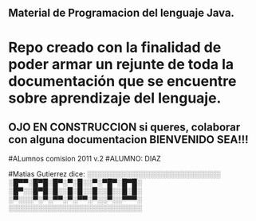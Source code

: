 ## Material de Programacion del lenguaje Java.

# Repo creado con la finalidad de poder armar un rejunte de toda la documentación que se encuentre  sobre aprendizaje  del  lenguaje.



## OJO EN CONSTRUCCION  si queres, colaborar con alguna documentacion BIENVENIDO SEA!!!
#ALumnos comision 2011 v.2
#ALUMNO: DIAZ

#Matias Gutierrez dice:
░░░░░░░░░░░░░░░░░░░░░░░░░░░
░█▀▀░█▀█░█▀░▀░█░░▀░▀█▀░█▀█░
░█▀░░█▀█░█░░█░█░░█░░█░░█░█░
░▀░░░▀░▀░▀▀░▀░▀▀░▀░░▀░░▀▀▀░
░░░░░░░░░░░░░░░░░░░░░░░░░░░